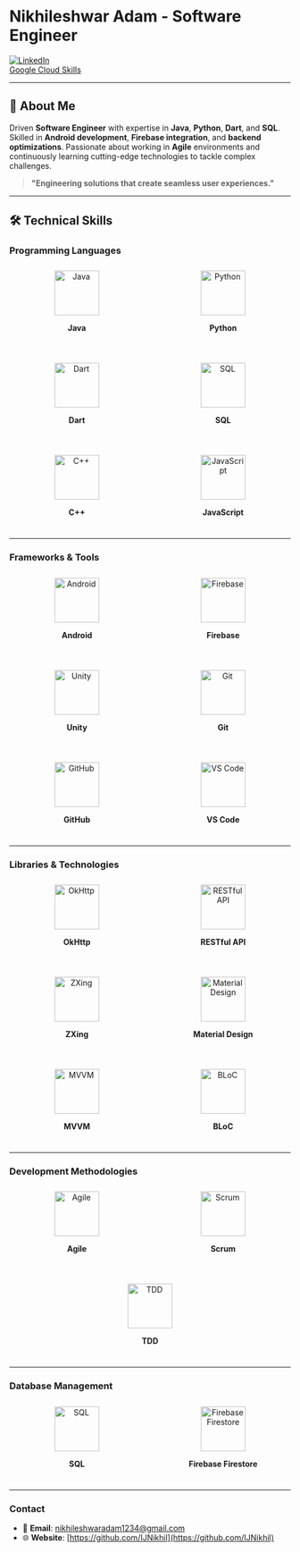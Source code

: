 # Nikhileshwar Adam - Software Engineer

[![LinkedIn](https://img.shields.io/badge/LinkedIn-Nikhileshwar%20Adam-blue)](https://www.linkedin.com/in/nikhileshwar-adam/)  
[Google Cloud Skills](https://www.cloudskillsboost.google/public_profiles/79a13a9b-031c-4e9e-bc2b-93ec856a3b3f)

---

## 📜 About Me
Driven **Software Engineer** with expertise in **Java**, **Python**, **Dart**, and **SQL**. Skilled in **Android development**, **Firebase integration**, and **backend optimizations**. Passionate about working in **Agile** environments and continuously learning cutting-edge technologies to tackle complex challenges.

> **"Engineering solutions that create seamless user experiences."**

---

## 🛠️ **Technical Skills**

### **Programming Languages**
<div style="display: flex; flex-wrap: wrap; justify-content: space-around; gap: 20px; align-items: center;">

  <div style="flex: 1 1 150px; text-align: center; padding: 10px;">
    <img src="https://img.icons8.com/ios/50/000000/java.png" alt="Java" style="width: 80px; height: 80px;" />
    <p><strong>Java</strong></p>
  </div>

  <div style="flex: 1 1 150px; text-align: center; padding: 10px;">
    <img src="https://img.icons8.com/ios/50/000000/python.png" alt="Python" style="width: 80px; height: 80px;" />
    <p><strong>Python</strong></p>
  </div>

  <div style="flex: 1 1 150px; text-align: center; padding: 10px;">
    <img src="https://img.icons8.com/ios/50/000000/dart.png" alt="Dart" style="width: 80px; height: 80px;" />
    <p><strong>Dart</strong></p>
  </div>

  <div style="flex: 1 1 150px; text-align: center; padding: 10px;">
    <img src="https://img.icons8.com/ios/50/000000/sql.png" alt="SQL" style="width: 80px; height: 80px;" />
    <p><strong>SQL</strong></p>
  </div>

  <div style="flex: 1 1 150px; text-align: center; padding: 10px;">
    <img src="https://img.icons8.com/ios/50/000000/c-plus-plus.png" alt="C++" style="width: 80px; height: 80px;" />
    <p><strong>C++</strong></p>
  </div>

  <div style="flex: 1 1 150px; text-align: center; padding: 10px;">
    <img src="https://img.icons8.com/ios/50/000000/javascript.png" alt="JavaScript" style="width: 80px; height: 80px;" />
    <p><strong>JavaScript</strong></p>
  </div>

</div>

---

### **Frameworks & Tools**
<div style="display: flex; flex-wrap: wrap; justify-content: space-around; gap: 20px; align-items: center;">

  <div style="flex: 1 1 150px; text-align: center; padding: 10px;">
    <img src="https://img.icons8.com/ios/50/000000/android.png" alt="Android" style="width: 80px; height: 80px;" />
    <p><strong>Android</strong></p>
  </div>

  <div style="flex: 1 1 150px; text-align: center; padding: 10px;">
    <img src="https://img.icons8.com/ios/50/000000/firebase.png" alt="Firebase" style="width: 80px; height: 80px;" />
    <p><strong>Firebase</strong></p>
  </div>

  <div style="flex: 1 1 150px; text-align: center; padding: 10px;">
    <img src="https://img.icons8.com/ios/50/000000/unity.png" alt="Unity" style="width: 80px; height: 80px;" />
    <p><strong>Unity</strong></p>
  </div>

  <div style="flex: 1 1 150px; text-align: center; padding: 10px;">
    <img src="https://img.icons8.com/ios/50/000000/git.png" alt="Git" style="width: 80px; height: 80px;" />
    <p><strong>Git</strong></p>
  </div>

  <div style="flex: 1 1 150px; text-align: center; padding: 10px;">
    <img src="https://img.icons8.com/ios/50/000000/github.png" alt="GitHub" style="width: 80px; height: 80px;" />
    <p><strong>GitHub</strong></p>
  </div>

  <div style="flex: 1 1 150px; text-align: center; padding: 10px;">
    <img src="https://img.icons8.com/ios/50/000000/visual-studio-code.png" alt="VS Code" style="width: 80px; height: 80px;" />
    <p><strong>VS Code</strong></p>
  </div>

</div>

---

### **Libraries & Technologies**
<div style="display: flex; flex-wrap: wrap; justify-content: space-around; gap: 20px; align-items: center;">

  <div style="flex: 1 1 150px; text-align: center; padding: 10px;">
    <img src="https://img.icons8.com/ios/50/000000/okhttp.png" alt="OkHttp" style="width: 80px; height: 80px;" />
    <p><strong>OkHttp</strong></p>
  </div>

  <div style="flex: 1 1 150px; text-align: center; padding: 10px;">
    <img src="https://img.icons8.com/ios/50/000000/api.png" alt="RESTful API" style="width: 80px; height: 80px;" />
    <p><strong>RESTful API</strong></p>
  </div>

  <div style="flex: 1 1 150px; text-align: center; padding: 10px;">
    <img src="https://img.icons8.com/ios/50/000000/barcode.png" alt="ZXing" style="width: 80px; height: 80px;" />
    <p><strong>ZXing</strong></p>
  </div>

  <div style="flex: 1 1 150px; text-align: center; padding: 10px;">
    <img src="https://img.icons8.com/ios/50/000000/material.png" alt="Material Design" style="width: 80px; height: 80px;" />
    <p><strong>Material Design</strong></p>
  </div>

  <div style="flex: 1 1 150px; text-align: center; padding: 10px;">
    <img src="https://img.icons8.com/ios/50/000000/architecture.png" alt="MVVM" style="width: 80px; height: 80px;" />
    <p><strong>MVVM</strong></p>
  </div>

  <div style="flex: 1 1 150px; text-align: center; padding: 10px;">
    <img src="https://img.icons8.com/ios/50/000000/blocks.png" alt="BLoC" style="width: 80px; height: 80px;" />
    <p><strong>BLoC</strong></p>
  </div>

</div>

---

### **Development Methodologies**
<div style="display: flex; flex-wrap: wrap; justify-content: space-around; gap: 20px; align-items: center;">

  <div style="flex: 1 1 150px; text-align: center; padding: 10px;">
    <img src="https://img.icons8.com/ios/50/000000/trello.png" alt="Agile" style="width: 80px; height: 80px;" />
    <p><strong>Agile</strong></p>
  </div>

  <div style="flex: 1 1 150px; text-align: center; padding: 10px;">
    <img src="https://img.icons8.com/ios/50/000000/scrum.png" alt="Scrum" style="width: 80px; height: 80px;" />
    <p><strong>Scrum</strong></p>
  </div>

  <div style="flex: 1 1 150px; text-align: center; padding: 10px;">
    <img src="https://img.icons8.com/ios/50/000000/jest.png" alt="TDD" style="width: 80px; height: 80px;" />
    <p><strong>TDD</strong></p>
  </div>

</div>

---

### **Database Management**
<div style="display: flex; flex-wrap: wrap; justify-content: space-around; gap: 20px; align-items: center;">

  <div style="flex: 1 1 150px; text-align: center; padding: 10px;">
    <img src="https://img.icons8.com/ios/50/000000/sql.png" alt="SQL" style="width: 80px; height: 80px;" />
    <p><strong>SQL</strong></p>
  </div>

  <div style="flex: 1 1 150px; text-align: center; padding: 10px;">
    <img src="https://img.icons8.com/ios/50/000000/firebase.png" alt="Firebase Firestore" style="width: 80px; height: 80px;" />
    <p><strong>Firebase Firestore</strong></p>
  </div>

</div>

---

### **Contact**  
- 📧 **Email**: nikhileshwaradam1234@gmail.com  
- 🌐 **Website**: [https://github.com/IJNikhil](https://github.com/IJNikhil)
